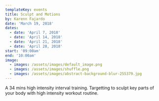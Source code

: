 ```yaml
---
templateKey: events
title: Sculpt and Motions
by: Karenn Fajardo
date: 'March 19, 2018'
dates:
  - date: 'April 7, 2018'
  - date: 'April 14, 2018'
  - date: 'April 21, 2018'
  - date: 'April 28, 2018'
start: '09:00am'
end: '10:00am'
image:
  - images: /assets/images/default_image.png
  - images: /assets/images/shuffle.png
  - images: /assets/images/abstract-background-blur-255379.jpg
---
```

A 34 mins high intensity interval training. Targetting to sculpt key parts of your body with high intensity workout routine.
